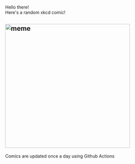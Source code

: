 Hello there! <br>Here's a random xkcd comic!<br>
## <img src="https://imgs.xkcd.com/comics/geothmetic_meandian.png" alt="meme" width="400"/><br>
Comics are updated once a day using Github Actions